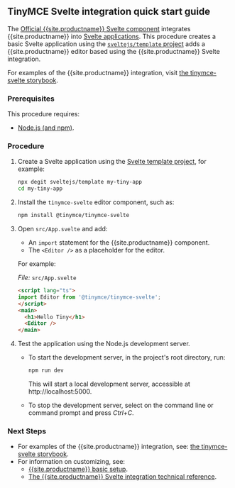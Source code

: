 ## TinyMCE Svelte integration quick start guide

The [Official {{site.productname}} Svelte component](https://github.com/tinymce/tinymce-svelte) integrates {{site.productname}} into [Svelte applications](https://svelte.dev/).
This procedure creates a basic Svelte application using the [`sveltejs/template` project](https://github.com/sveltejs/template) adds a {{site.productname}} editor based using the {{site.productname}} Svelte integration.

For examples of the {{site.productname}} integration, visit [the tinymce-svelte storybook](https://tinymce.github.io/tinymce-svelte/).

### Prerequisites

This procedure requires:

* [Node.js (and npm)](https://nodejs.org/).

### Procedure

1. Create a Svelte application using the [Svelte template project](https://github.com/sveltejs/template), for example:

    ```sh
    npx degit sveltejs/template my-tiny-app
    cd my-tiny-app
    ```

1. Install the `tinymce-svelte` editor component, such as:

    ```sh
    npm install @tinymce/tinymce-svelte
    ```

1. Open `src/App.svelte` and add:

    * An `import` statement for the {{site.productname}} component.
    * The `<Editor />` as a placeholder for the editor.

    For example:

    _File:_ `src/App.svelte`

    ```html
    <script lang="ts">
    import Editor from '@tinymce/tinymce-svelte';
    </script>
    <main>
      <h1>Hello Tiny</h1>
      <Editor />
    </main>
    ```

1. Test the application using the Node.js development server.

    * To start the development server, in the project's root directory, run:

        ```sh
        npm run dev
        ```

        This will start a local development server, accessible at http://localhost:5000.

    * To stop the development server, select on the command line or command prompt and press _Ctrl+C_.

### Next Steps

* For examples of the {{site.productname}} integration, see: [the tinymce-svelte storybook](https://tinymce.github.io/tinymce-svelte/).
* For information on customizing, see:
    * [{{site.productname}} basic setup]({{site.baseurl}}/general-configuration-guide/basic-setup/).
    * [The {{site.productname}} Svelte integration technical reference]({{site.baseurl}}/integrations/svelte/#tinymcesvelteintegrationtechnicalreference).
